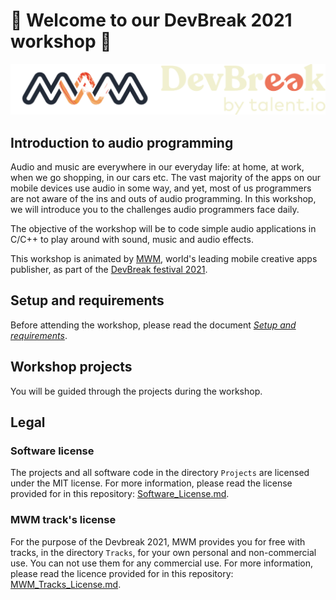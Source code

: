 # 🎉  Welcome to our DevBreak 2021 workshop  🎉

![](documentation/mwm_devbreak_logos.png)


## Introduction to audio programming

Audio and music are everywhere in our everyday life: at home, at work, when we go shopping, in our cars etc. The vast majority of the apps on our mobile devices use audio in some way, and yet, most of us programmers are not aware of the ins and outs of audio programming. In this workshop, we will introduce you to the challenges audio programmers face daily.

The objective of the workshop will be to code simple audio applications in C/C++ to play around with sound, music and audio effects.

This workshop is animated by [MWM](http://musicworldmedia.com/), world's leading mobile creative apps publisher, as part of the [DevBreak festival 2021](https://www.devbreak.io/).


## Setup and requirements

Before attending the workshop, please read the document [_Setup and requirements_](Documentation/SetupRequirements.md).


## Workshop projects

You will be guided through the projects during the workshop.


## Legal

### Software license

The projects and all software code in the directory `Projects` are licensed under the MIT license. For more information, please read the license provided for in this repository: [Software_License.md](Software_License.md).

### MWM track's license

For the purpose of the Devbreak 2021, MWM provides you for free with tracks, in the directory `Tracks`, for your own personal and non-commercial use. You can not use them for any commercial use. For more information, please read the licence provided for in this repository: [MWM_Tracks_License.md](MWM_Tracks_License.md).
